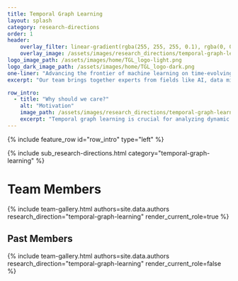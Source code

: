 ```yaml
---
title: Temporal Graph Learning
layout: splash
category: research-directions
order: 1
header:
    overlay_filter: linear-gradient(rgba(255, 255, 255, 0.1), rgba(0, 0, 0, 1))
    overlay_image: /assets/images/research_directions/temporal-graph-learning/banner.webp
logo_image_path: /assets/images/home/TGL_logo-light.png
logo_dark_image_path: /assets/images/home/TGL_logo-dark.png
one-liner: "Advancing the frontier of machine learning on time-evolving graphs to better model and predict dynamic real-world networks and relationships."
excerpt: "Our team brings together experts from fields like AI, data mining, and public health to improve how we analyze networks that change over time. We’re focused on creating better ways to predict outcomes and make decisions, especially in areas like fraud detection and disease tracking."

row_intro:
  - title: "Why should we care?"
    alt: "Motivation"
    image_path: /assets/images/research_directions/temporal-graph-learning/motivation.webp
    excerpt: "Temporal graph learning is crucial for analyzing dynamic networks that evolve over time, such as social media or financial systems. Unlike static graphs, these networks require modeling both the temporal and structural features, which presents unique challenges. However, incorporating time-based information enhances the predictive power of graph algorithms, making them valuable for applications like recommendation systems, fraud detection, and disease modeling. As interest in this area grows, it spans fields like machine learning, AI, and public health. Temporal graph learning bridges gaps across disciplines and opens up new opportunities for solving real-world problems."
---
```



{% include feature_row id="row_intro" type="left" %}


{% include sub_research-directions.html category="temporal-graph-learning" %}

# Team Members

{% include team-gallery.html authors=site.data.authors research_direction="temporal-graph-learning" render_current_role=true %}

## Past Members
{% include team-gallery.html authors=site.data.authors research_direction="temporal-graph-learning" render_current_role=false %}